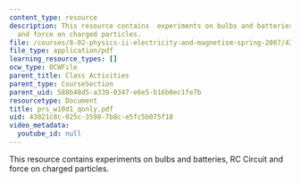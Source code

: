 ```yaml
---
content_type: resource
description: This resource contains  experiments on bulbs and batteries, RC Circuit
  and force on charged particles.
file: /courses/8-02-physics-ii-electricity-and-magnetism-spring-2007/43021c8c025c35987b8ce5fc5b075f18_prs_w10d1_qonly.pdf
file_type: application/pdf
learning_resource_types: []
ocw_type: OCWFile
parent_title: Class Activities
parent_type: CourseSection
parent_uid: 588b48d5-a339-0347-e6e5-b16b0ec1fe7b
resourcetype: Document
title: prs_w10d1_qonly.pdf
uid: 43021c8c-025c-3598-7b8c-e5fc5b075f18
video_metadata:
  youtube_id: null
---
```

This resource contains  experiments on bulbs and batteries, RC Circuit and force on charged particles.

